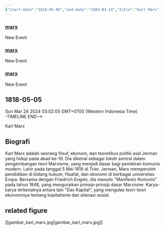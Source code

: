 ```yaml
---
{"start-date":"1818-05-05","end-date":"1883-03-14","title":"Karl Marx","type":"range","color":"blue","dg-publish":true,"tags":["timeline","figure","modern"],"permalink":"/biografi-tokoh/tokoh-di-abad-modern/karl-marx/","dgPassFrontmatter":true,"created":"2024-03-24T02:27:23.181+07:00","updated":"2024-03-24T03:19:05.218+07:00"}
---
```





<!--TIMELINE BEGIN tags='timeline'--><!-<div xmlns="http://www.w3.org/1999/xhtml"><div class="timeline"><div class="timeline-container timeline-left"><div class="timeline-event-list" style="display: block"><div class="timeline-card blue"><article><h3><a class="internal-link" href="Biografi Tokoh/Tokoh di Abad Modern/Karl marx.md">marx</a></h3></article><p>New Event</p></div><div class="timeline-card blue"><article><h3><a class="internal-link" href="Biografi Tokoh/Tokoh di Abad Modern/Friedrich Nietzsche.md">marx</a></h3></article><p>New Event</p></div><div class="timeline-card blue"><article><h3><a class="internal-link" href="Biografi Tokoh/Tokoh di Abad Modern/Jean-Paul Sartre.md">marx</a></h3></article><p>New Event</p></div></div><h2 style="text-align: left;">1818-05-05</h2></div></div><div class="timeline-rendered">Sun Mar 24 2024 03:02:05 GMT+0700 (Western Indonesia Time)</div></div>-TIMELINE END-->

Karl Marx
## Biografi
Karl Marx adalah seorang filsuf, ekonom, dan teoretikus politik asal Jerman yang hidup pada abad ke-19. Dia dikenal sebagai tokoh sentral dalam pengembangan teori Marxisme, yang menjadi dasar bagi pemikiran komunis modern. Lahir pada tanggal 5 Mei 1818 di Trier, Jerman, Marx memperoleh pendidikan di bidang hukum, filsafat, dan ekonomi di berbagai universitas Eropa. Bersama dengan Friedrich Engels, dia menulis "Manifesto Komunis" pada tahun 1848, yang menguraikan prinsip-prinsip dasar Marxisme. Karya-karya terkenalnya antara lain "Das Kapital", yang mengulas teori-teori ekonominya tentang kapitalisme dan alienasi sosial.

## related figure
[[gambar_karl_marx.jpg\|gambar_karl_marx.jpg]]
